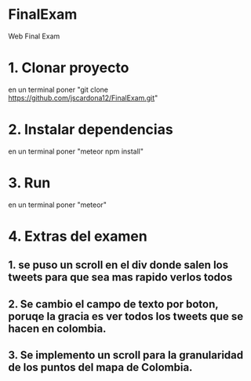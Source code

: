 # FinalExam
Web Final Exam

# 1. Clonar proyecto
en un  terminal poner "git clone https://github.com/jscardona12/FinalExam.git"

# 2. Instalar dependencias
en un terminal poner "meteor npm install"

# 3. Run
en un terminal poner "meteor"

# 4. Extras del examen
## 1. se puso un scroll en el div donde salen los tweets para que sea mas rapido verlos todos 
## 2. Se cambio el campo de texto por boton, poruqe la gracia es ver todos los tweets que se hacen en colombia.
## 3. Se implemento un scroll para la granularidad de los puntos del mapa de Colombia.
